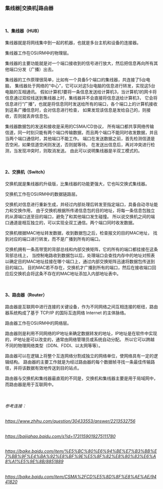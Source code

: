 ### 集线器|交换机|路由器


<br />

#### 1、集线器（HUB）

集线器就是将网线集中到一起的机器，也就是多台主机和设备的连接器。

集线器工作在OSI/RM中的物理层。

集线器的主要功能就是对一个端口接收到的信号进行放大，然后把信息再向所有其他端口分发（广播）出去。

集线器的工作原理很简单，比如有一个具备5个端口的集线器，共连接了5台电脑，
集线器处于网络的“中心”，它可以对这5台电脑的信息进行转发，实现这5台电脑的互相通讯。
假如计算机1要将一条信息发送给计算机3，当计算机1的网卡将信息通过双绞线送到集线器上时，集线器并不会直接将信息送给计算机3，
它会将信息进行“广播”，也就是将信息同时发送给所有的端口，各个端口上的计算机接收到这条广播信息时，会对信息进行检查，
如果发现该信息是发给自己的，则接收，否则就丢弃信息包。

集线器数据包的发送和接收是采用的CSMA/CD协议，
所有端口都共享网络传输信道，同一时刻只能有两个端口传输数据，而且两个端口不能同时收发数据，并且当两个端口通信时，其他端口不能工作。
端口在发送数据之前，首先检测信道是否空闲，如果信道空闲则发送，否则就等待。
在发送出信息后，再对冲突进行检测，当发现冲突时，则取消发送。
由此可以说明集线器是半双工模式的。

<br />

#### 2、交换机（Switch）

交换机就是集线器的升级版，比集线器的功能更强大，它也叫交换式集线器。

交换机工作在OSI/RM中的数据链路层。

交换机对信息进行重新生成，并经过内部处理后转发至指定端口，具备自动寻址能力和交换作用，
由于交换机根据所传递信息包的目的地址，将每一条信息包独立的从源端口送至目的端口，避免了和其他端口发生碰撞。
所以说交换机之间的端口通道是相互独立的，可以实现全双工通信。两个端口同时收发数据。

交换机根据MAC地址转发数据，收到数据包之后，检查报文的目的MAC地址，
找到对应的端口进行转发，而不是广播到所有的端口。

交换机拥有一条高带宽的背部总线和内部交换矩阵，它的所有的端口都挂接在这条背部总线上，
当控制电路收到数据包以后，处理端口会查找内存中的地址对照表以确定目的MAC地址挂接在哪个端口上，通过内部交换矩阵迅速将数据包传送到目的端口。
目的MAC若不存在，交换机才广播到所有的端口，然后在接收端口回应后交换机会将这条不存在的MAC地址添加入内部地址表中。

<br />

#### 3、路由器（Router）

路由器是互联网中进行连接的关键设备，作为不同网络之间互相连接的枢纽，路由器系统构成了基于 TCP/IP 的国际互连网络 Internet 的主体脉络。

路由器工作在OSI/RM中的网络层。

路由器则是利用不同网络的IP地址来确定数据转发的地址，IP地址是在软件中实现的，IP地址是可以改变的，通常由网络管理员或系统自动分配。
所以它可以跨越不同的物理网络类型（DDN、FDDI、以太网等等）。

路由器可以在逻辑上将整个互连网络分割成独立的网络单位，使网络具有一定的逻辑结构。
路由器的主要工作就是为经过路由器的每个数据帧寻找一条最佳传输路径，并将该数据有效地传送到目的站点。

路由器与交换机和集线器最直观的不同是，交换机和集线器主要是用于局域网中，而路由器是用于互联网中。


<br />


###### *参考连接：*
###### *https://www.zhihu.com/question/30433553/answer/2213532756*
###### *https://baijiahao.baidu.com/s?id=1731159019275111780*
###### *https://baike.baidu.com/item/%E5%BC%80%E6%94%BE%E7%B3%BB%E7%BB%9F%E4%BA%92%E8%BF%9E%E5%8F%82%E8%80%83%E6%A8%A1%E5%9E%8B/8851889*
###### *https://baike.baidu.com/item/CSMA%2FCD%E5%8D%8F%E8%AE%AE/9441820*

